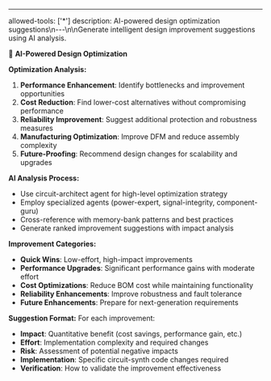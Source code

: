 ---
allowed-tools: ['*']
description: AI-powered design optimization suggestions\n---\n\nGenerate intelligent design improvement suggestions using AI analysis.

🤖 **AI-Powered Design Optimization**

**Optimization Analysis:**
1. **Performance Enhancement**: Identify bottlenecks and improvement opportunities
2. **Cost Reduction**: Find lower-cost alternatives without compromising performance
3. **Reliability Improvement**: Suggest additional protection and robustness measures
4. **Manufacturing Optimization**: Improve DFM and reduce assembly complexity
5. **Future-Proofing**: Recommend design changes for scalability and upgrades

**AI Analysis Process:**
- Use circuit-architect agent for high-level optimization strategy
- Employ specialized agents (power-expert, signal-integrity, component-guru)
- Cross-reference with memory-bank patterns and best practices
- Generate ranked improvement suggestions with impact analysis

**Improvement Categories:**
- **Quick Wins**: Low-effort, high-impact improvements
- **Performance Upgrades**: Significant performance gains with moderate effort
- **Cost Optimizations**: Reduce BOM cost while maintaining functionality
- **Reliability Enhancements**: Improve robustness and fault tolerance
- **Future Enhancements**: Prepare for next-generation requirements

**Suggestion Format:**
For each improvement:
- **Impact**: Quantitative benefit (cost savings, performance gain, etc.)
- **Effort**: Implementation complexity and required changes
- **Risk**: Assessment of potential negative impacts
- **Implementation**: Specific circuit-synth code changes required
- **Verification**: How to validate the improvement effectiveness